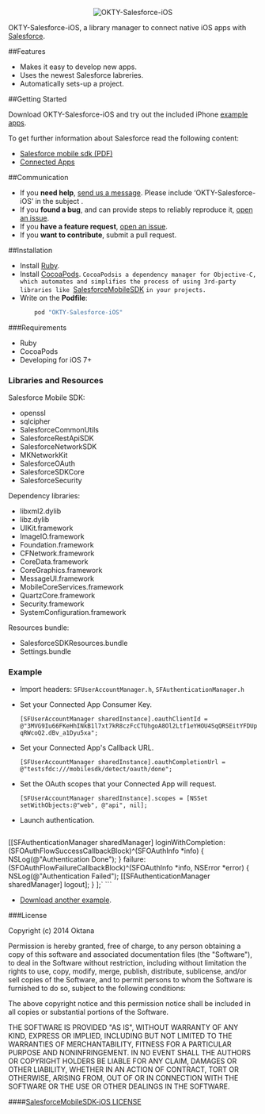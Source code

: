 <p align="center" >
  <img src="http://www.oktana.io/drive/okty-salesforce-ios-header.png" alt="OKTY-Salesforce-iOS" title="OKTY-Salesforce-iOS">
</p>

OKTY-Salesforce-iOS, a library manager to connect native iOS apps with [Salesforce](https://www.salesforce.com).


##Features
- Makes it easy to develop new apps.
- Uses the newest Salesforce labreries.
- Automatically sets-up a project.

##Getting Started

Download OKTY-Salesforce-iOS and try out the included iPhone [example apps](https://github.com/Oktana/OKTY-Salesforce-iOS/tree/master/ExampleOktyPod).

To get further information about Salesforce read the following content: 
- [Salesforce mobile sdk (PDF)](https://raw.githubusercontent.com/forcedotcom/SalesforceMobileSDK-Shared/master/doc/mobile_sdk.pdf) 
- [Connected Apps](https://developer.salesforce.com/page/Connected_Apps)

##Communication

- If you **need help**, [send us a message](mailto:mathias@oktana.io). Please include ‘OKTY-Salesforce-iOS’ in the subject .
- If you **found a bug**, and can provide steps to reliably reproduce it, [open an issue](mailto:mathias@oktana.io).
- If you **have a feature request**, [open an issue](mailto:mathias@oktana.io).
- If you **want to contribute**, submit a pull request. 

##Installation
- Install [Ruby](https://www.ruby-lang.org/en/installation/).
- Install [CocoaPods](http://cocoapods.org/).
    `CocoaPodsis a dependency manager for Objective-C, which automates and simplifies the process of using 3rd-party libraries like `[SalesforceMobileSDK](https://github.com/forcedotcom/SalesforceMobileSDK-iOS-Distribution) `in your projects.`
- Write on the **Podfile**:
    ```ruby 
        pod "OKTY-Salesforce-iOS" 
    ```

###Requirements
 - Ruby
 - CocoaPods
 - Developing for iOS 7+

### Libraries and Resources

Salesforce Mobile SDK:
- openssl 
- sqlcipher 
- SalesforceCommonUtils 
- SalesforceRestApiSDK
- SalesforceNetworkSDK 
- MKNetworkKit
- SalesforceOAuth
- SalesforceSDKCore
- SalesforceSecurity

Dependency libraries:
- libxml2.dylib
- libz.dylib
- UIKit.framework
- ImageIO.framework
- Foundation.framework
- CFNetwork.framework
- CoreData.framework
- CoreGraphics.framework
- MessageUI.framework
- MobileCoreServices.framework
- QuartzCore.framework
- Security.framework
- SystemConfiguration.framework

Resources bundle:
- SalesforceSDKResources.bundle
- Settings.bundle

### Example

- Import headers: `SFUserAccountManager.h`, `SFAuthenticationManager.h`

- Set your Connected App Consumer Key.

    `[SFUserAccountManager sharedInstance].oauthClientId = @"3MVG9Iu66FKeHhINkB1l7xt7kR8czFcCTUhgoA8Ol2Ltf1eYHOU4SqQRSEitYFDUpqRWcoQ2.dBv_a1Dyu5xa";`

- Set your Connected App's Callback URL.

    `[SFUserAccountManager sharedInstance].oauthCompletionUrl = @"testsfdc:///mobilesdk/detect/oauth/done";`

- Set the OAuth scopes that your Connected App will request.

    `[SFUserAccountManager sharedInstance].scopes = [NSSet setWithObjects:@"web", @"api", nil];`

- Launch authentication.

    ```
[[SFAuthenticationManager sharedManager]
    loginWithCompletion:(SFOAuthFlowSuccessCallbackBlock)^(SFOAuthInfo *info) {
        NSLog(@"Authentication Done");
    }
    failure:(SFOAuthFlowFailureCallbackBlock)^(SFOAuthInfo *info, NSError *error) {
        NSLog(@"Authentication Failed");
       [[SFAuthenticationManager sharedManager] logout];
    }
];`
    ```
- [Download another example](https://github.com/Oktana/OKTY-Salesforce-iOS/tree/master/ExampleOktyPod).

###License

Copyright (c) 2014 Oktana

Permission is hereby granted, free of charge, to any person obtaining a 
copy of this software and associated documentation files (the "Software"), 
to deal in the Software without restriction, including without limitation
the rights to use, copy, modify, merge, publish, distribute, sublicense, 
and/or sell copies of the Software, and to permit persons to whom the 
Software is furnished to do so, subject to the following conditions:


The above copyright notice and this permission notice shall be included 
in all copies or substantial portions of the Software.


THE SOFTWARE IS PROVIDED "AS IS", WITHOUT WARRANTY OF ANY KIND, EXPRESS 
OR IMPLIED, INCLUDING BUT NOT LIMITED TO THE WARRANTIES OF MERCHANTABILITY, 
FITNESS FOR A PARTICULAR PURPOSE AND NONINFRINGEMENT. IN NO EVENT SHALL THE 
AUTHORS OR COPYRIGHT HOLDERS BE LIABLE FOR ANY CLAIM, DAMAGES OR OTHER 
LIABILITY, WHETHER IN AN ACTION OF CONTRACT, TORT OR OTHERWISE, ARISING FROM, 
OUT OF OR IN CONNECTION WITH THE SOFTWARE OR THE USE OR OTHER DEALINGS IN 
THE SOFTWARE.


####[SalesforceMobileSDK-iOS LICENSE](https://github.com/forcedotcom/SalesforceMobileSDK-iOS/blob/master/LICENSE.md)


